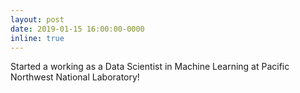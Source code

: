```yaml
---
layout: post
date: 2019-01-15 16:00:00-0000
inline: true
---
```


Started a working as a Data Scientist in Machine Learning at Pacific Northwest National Laboratory!

